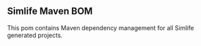 Simlife Maven BOM
------------------

This pom contains Maven dependency management for all Simlife generated projects.

